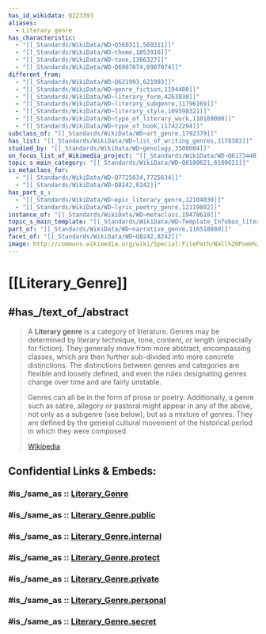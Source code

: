 ```yaml
---
has_id_wikidata: Q223393
aliases:
  - Literary genre
has_characteristic:
  - "[[_Standards/WikiData/WD~Q560311,560311]]"
  - "[[_Standards/WikiData/WD~theme,1053916]]"
  - "[[_Standards/WikiData/WD~tone,1366327]]"
  - "[[_Standards/WikiData/WD~Q6907074,6907074]]"
different_from:
  - "[[_Standards/WikiData/WD~Q621993,621993]]"
  - "[[_Standards/WikiData/WD~genre_fiction,1194480]]"
  - "[[_Standards/WikiData/WD~literary_form,4263830]]"
  - "[[_Standards/WikiData/WD~literary_subgenre,11796169]]"
  - "[[_Standards/WikiData/WD~literary_style,109598321]]"
  - "[[_Standards/WikiData/WD~type_of_literary_work,110169000]]"
  - "[[_Standards/WikiData/WD~type_of_book,117422294]]"
subclass_of: "[[_Standards/WikiData/WD~art_genre,1792379]]"
has_list: "[[_Standards/WikiData/WD~list_of_writing_genres,3178383]]"
studied_by: "[[_Standards/WikiData/WD~genology,3508604]]"
on_focus_list_of_Wikimedia_project: "[[_Standards/WikiData/WD~Q6173448,6173448]]"
topic_s_main_category: "[[_Standards/WikiData/WD~Q6180621,6180621]]"
is_metaclass_for:
  - "[[_Standards/WikiData/WD~Q7725634,7725634]]"
  - "[[_Standards/WikiData/WD~Q8242,8242]]"
has_part_s_:
  - "[[_Standards/WikiData/WD~epic_literary_genre,12104030]]"
  - "[[_Standards/WikiData/WD~lyric_poetry_genre,12119802]]"
instance_of: "[[_Standards/WikiData/WD~metaclass,19478619]]"
topic_s_main_template: "[[_Standards/WikiData/WD~Template_Infobox_literary_genre,20375880]]"
part_of: "[[_Standards/WikiData/WD~narrative_genre,116518880]]"
facet_of: "[[_Standards/WikiData/WD~Q8242,8242]]"
image: http://commons.wikimedia.org/wiki/Special:FilePath/Wall%20Poem%20Webcam%20Quarantaine.jpg
---
```


# [[Literary_Genre]] 


## #has_/text_of_/abstract 

> A **Literary genre** is a category of literature. Genres may be determined by literary technique, tone, content, or length (especially for fiction). They generally move from more abstract, encompassing classes, which are then further sub-divided into more concrete distinctions. The distinctions between genres and categories are flexible and loosely defined, and even the rules designating genres change over time and are fairly unstable.
>
> Genres can all be in the form of prose or poetry. Additionally, a genre such as satire, allegory or pastoral might appear in any of the above, not only as a subgenre (see below), but as a mixture of genres. They are defined by the general cultural movement of the historical period in which they were composed.
>
> [Wikipedia](https://en.wikipedia.org/wiki/Literary%20genre) 


## Confidential Links & Embeds: 

### #is_/same_as :: [Literary_Genre](/_Standards/Society/Communication/Media/Book/Literary_Genre.md) 

### #is_/same_as :: [Literary_Genre.public](/_public/Society/Communication/Media/Book/Literary_Genre.public.md) 

### #is_/same_as :: [Literary_Genre.internal](/_internal/Society/Communication/Media/Book/Literary_Genre.internal.md) 

### #is_/same_as :: [Literary_Genre.protect](/_protect/Society/Communication/Media/Book/Literary_Genre.protect.md) 

### #is_/same_as :: [Literary_Genre.private](/_private/Society/Communication/Media/Book/Literary_Genre.private.md) 

### #is_/same_as :: [Literary_Genre.personal](/_personal/Society/Communication/Media/Book/Literary_Genre.personal.md) 

### #is_/same_as :: [Literary_Genre.secret](/_secret/Society/Communication/Media/Book/Literary_Genre.secret.md)

